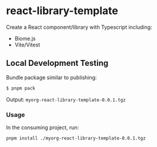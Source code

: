 # react-library-template

Create a React component/library with Typescript including:

- Biome.js
- Vite/Vitest

## Local Development Testing

Bundle package similar to publishing:
```bash
$ pnpm pack
```
Output: `myorg-react-library-template-0.0.1.tgz`

### Usage
In the consuming project, run:
```bash
pnpm install ./myorg-react-library-template-0.0.1.tgz
```
